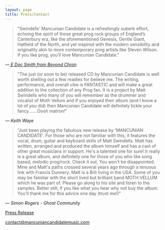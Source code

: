```yaml
---
layout: page
title: Press/Contact
---
```


 > "Swindells’ Mancunian Candidate is a refreshingly suberb effort, echoing the spirit of those great prog rock groups of England’s Canterbury era, like the aforementioned Genesis, Gentle Giant, Hatfield of the North, and yet inspired with the modern sensibility and originality akin to more contemporary prog artists like Steven Wilson. If you like prog, you’ll love Mancunian Candidate."

&mdash;[ <cite> E Doc Smith from  *Beyond Chron* </cite>](http://www.beyondchron.org/matt-swindells-mancunian-candidate/)

> "The just (or soon to be) released CD by Mancunian Candidate is well worth shelling out a few readies for believe me. The writing, performance, and overall vibe is FANTASTIC and will make a great addition to the collection of any Prog fan.
It is a project by Matt Swindells who many of you will remember as the drummer and vocalist of Moth Vellum and if you enjoyed their album (and I know a lot of you did) then Mancunian Candidate will definitely tickle your fancy.......Oooh matron!"

&mdash; <cite>Keith Waye</cite>

> "Just been playing the fabulous new release by 'MANCUNIAN CANDIDATE'. For those who are not familiar with this, it features the vocal, drum, guitar and keyboard skills of Matt Swindells. Matt has written, arranged and produced the album himself and has a cast of other great musicians in support. He's a talented one for sure! It really is a great album, and definitely one for those of you who like song based, melodic prog/rock. Check it out, You won't be disappointed.
Mine and Matt's paths crossed several years ago through a tenuous link with Francis Dunnery. Matt is a Brit living in the USA. Some of you may be familiar with the short lived but brilliant band MOTH VELLUM which he was part of.
Please go along to his site and listen to the samples. Better still, if you like what you hear why not buy the album. You'll thank me for this advice one day (trust me!)"

&mdash; <cite>Simon Rogers - Ghost Community</cite>

[Press Release](img/press-release1.jpg)

[contact@mancuniancandidatemusic.com](mailto:contact@mancuniancandidatemusic.com) 